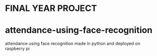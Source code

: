 # FINAL YEAR PROJECT
# attendance-using-face-recognition
attendance using face recognition made in python and deployed on raspberry pi
